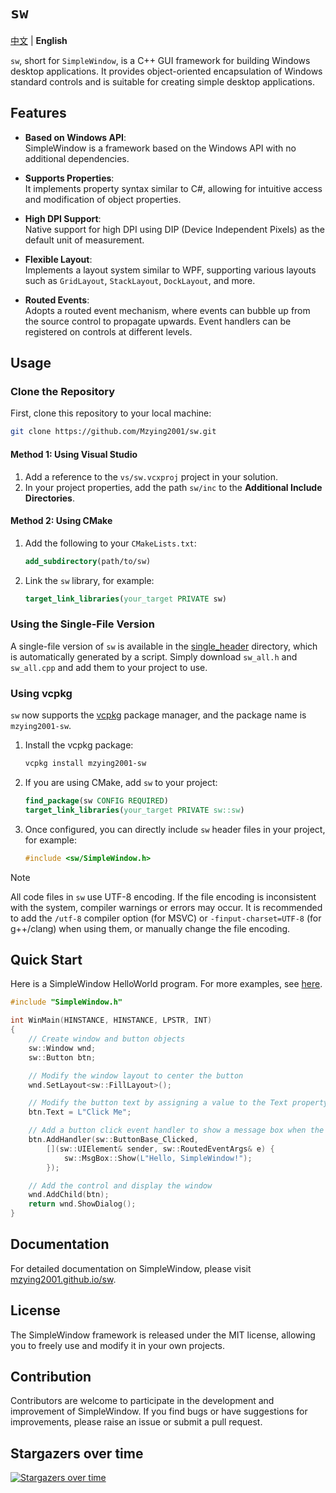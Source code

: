 # `sw`

[中文](./README.md) | **English**

`sw`, short for `SimpleWindow`, is a C++ GUI framework for building Windows desktop applications. It provides object-oriented encapsulation of Windows standard controls and is suitable for creating simple desktop applications.

## Features

+ **Based on Windows API**:  
  SimpleWindow is a framework based on the Windows API with no additional dependencies.

+ **Supports Properties**:  
  It implements property syntax similar to C#, allowing for intuitive access and modification of object properties.

+ **High DPI Support**:  
  Native support for high DPI using DIP (Device Independent Pixels) as the default unit of measurement.

+ **Flexible Layout**:  
  Implements a layout system similar to WPF, supporting various layouts such as `GridLayout`, `StackLayout`, `DockLayout`, and more.

+ **Routed Events**:  
  Adopts a routed event mechanism, where events can bubble up from the source control to propagate upwards. Event handlers can be registered on controls at different levels.

## Usage

### Clone the Repository

First, clone this repository to your local machine:

```bash
git clone https://github.com/Mzying2001/sw.git
```

#### Method 1: Using Visual Studio

1. Add a reference to the `vs/sw.vcxproj` project in your solution.
2. In your project properties, add the path `sw/inc` to the **Additional Include Directories**.

#### Method 2: Using CMake

1. Add the following to your `CMakeLists.txt`:

    ```cmake
    add_subdirectory(path/to/sw)
    ```

2. Link the `sw` library, for example:

   ```cmake
   target_link_libraries(your_target PRIVATE sw)
   ```

### Using the Single-File Version

A single-file version of `sw` is available in the [single_header](https://github.com/Mzying2001/sw/tree/main/single_header) directory, which is automatically generated by a script. Simply download `sw_all.h` and `sw_all.cpp` and add them to your project to use.

### Using vcpkg

`sw` now supports the [vcpkg](https://github.com/microsoft/vcpkg) package manager, and the package name is `mzying2001-sw`.

1. Install the vcpkg package:

   ```bash
   vcpkg install mzying2001-sw
   ```

2. If you are using CMake, add `sw` to your project:

   ```cmake
   find_package(sw CONFIG REQUIRED)
   target_link_libraries(your_target PRIVATE sw::sw)
   ```

3. Once configured, you can directly include `sw` header files in your project, for example:

   ```cpp
   #include <sw/SimpleWindow.h>
   ```

> [!NOTE]
> All code files in `sw` use UTF-8 encoding. If the file encoding is inconsistent with the system, compiler warnings or errors may occur. It is recommended to add the `/utf-8` compiler option (for MSVC) or `-finput-charset=UTF-8` (for g++/clang) when using them, or manually change the file encoding.

## Quick Start

Here is a SimpleWindow HelloWorld program. For more examples, see [here](https://github.com/Mzying2001/sw/tree/main/examples).

```cpp
#include "SimpleWindow.h"

int WinMain(HINSTANCE, HINSTANCE, LPSTR, INT)
{
    // Create window and button objects
    sw::Window wnd;
    sw::Button btn;

    // Modify the window layout to center the button
    wnd.SetLayout<sw::FillLayout>();

    // Modify the button text by assigning a value to the Text property
    btn.Text = L"Click Me";

    // Add a button click event handler to show a message box when the button is clicked
    btn.AddHandler(sw::ButtonBase_Clicked,
        [](sw::UIElement& sender, sw::RoutedEventArgs& e) {
            sw::MsgBox::Show(L"Hello, SimpleWindow!");
        });

    // Add the control and display the window
    wnd.AddChild(btn);
    return wnd.ShowDialog();
}
```

## Documentation

For detailed documentation on SimpleWindow, please visit [mzying2001.github.io/sw](https://mzying2001.github.io/sw).

## License

The SimpleWindow framework is released under the MIT license, allowing you to freely use and modify it in your own projects.

## Contribution

Contributors are welcome to participate in the development and improvement of SimpleWindow. If you find bugs or have suggestions for improvements, please raise an issue or submit a pull request.

## Stargazers over time

[![Stargazers over time](https://starchart.cc/Mzying2001/sw.svg?variant=adaptive)](https://starchart.cc/Mzying2001/sw)
